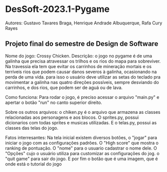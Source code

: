 # DesSoft-2023.1-Pygame

Autores: Gustavo Tavares Braga, Henrique Andrade Albuquerque, Rafa Cury Rayes

## Projeto final do semestre de Design de Software
Nome do jogo: Crossy Chicken.
Descrição: o jogo no pygame é de uma galinha que precisa atravessar os trilhos e os rios do mapa para sobreviver. Na travessia ela tem que evitar os carrinhos de mineração mortais e os terríveis rios que podem causar danos severos à galinha, ocasionando na perda de uma vida. para isso o usuário deve utilizar as setas do teclado pra movimentar a galinha nas quatro direções possíveis, sempre desviando do carrinhos, e dos rios, que podem ser de aguá ou de lava.

Como funciona: Para rodar o jogo, é preciso acessar o arquivo "main.py" e apertar o botão "run" no canto superior direito.

Sobre os outros arquivos: o chiken.py é o arquivo que armazena as classes relacionadas aos personagens e aos blocos. O sprites.py, possui dicionarios com todas sprites  e musicas utilizadas. E o telas.py, possui as classes das telas do jogo.

Fatos interresantes: Na tela inicial existem diversos botões, o "jogar" para iniciar o jogo com as configurações padrões. O "High score" que mostra o ranking de pontuação. O "nome" para o usuario cadastrar o nome dele. O "Opções" cujo o usuário utiliza para customizar as configurações do jog. o "quit game" para sair do jogo. E por fim o botão que é uma imagem, que é onde está o tutorial do jogo
